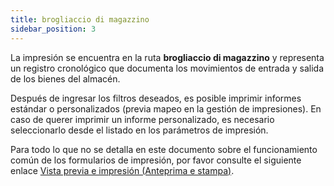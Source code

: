 ```yaml
---
title: brogliaccio di magazzino
sidebar_position: 3
---
```


La impresión se encuentra en la ruta **brogliaccio di magazzino** y representa un registro cronológico que documenta los movimientos de entrada y salida de los bienes del almacén.

Después de ingresar los filtros deseados, es posible imprimir informes estándar o personalizados (previa mapeo en la gestión de impresiones). En caso de querer imprimir un informe personalizado, es necesario seleccionarlo desde el listado en los parámetros de impresión.

Para todo lo que no se detalla en este documento sobre el funcionamiento común de los formularios de impresión, por favor consulte el siguiente enlace [Vista previa e impresión (Anteprima e stampa)](/docs/guide/common/operations-with-data/reports).
